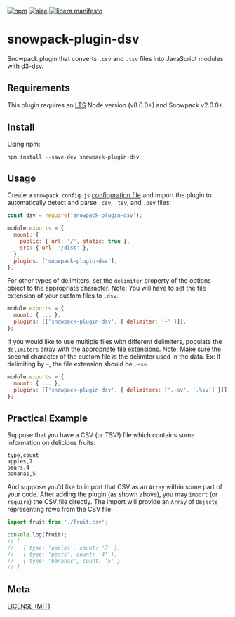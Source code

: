 [npm]: https://img.shields.io/npm/v/snowpack-plugin-dsv
[npm-url]: https://www.npmjs.com/package/snowpack-plugin-dsv
[size]: https://packagephobia.now.sh/badge?p=snowpack-plugin-dsv
[size-url]: https://packagephobia.now.sh/result?p=snowpack-plugin-dsv

[![npm][npm]][npm-url]
[![size][size]][size-url]
[![libera manifesto](https://img.shields.io/badge/libera-manifesto-lightgrey.svg)](https://liberamanifesto.com)

# snowpack-plugin-dsv

Snowpack plugin that converts `.csv` and `.tsv` files into JavaScript modules with [d3-dsv](https://github.com/d3/d3-dsv).

## Requirements

This plugin requires an [LTS](https://github.com/nodejs/Release) Node version (v8.0.0+) and Snowpack v2.0.0+.

## Install

Using npm:

```console
npm install --save-dev snowpack-plugin-dsv
```

## Usage

Create a `snowpack.config.js` [configuration file](https://www.snowpack.dev/reference/configuration) and import the plugin to automatically detect and parse `.csv`, `.tsv`, and `.psv` files:

```js
const dsv = require('snowpack-plugin-dsv');

module.exports = {
  mount: {
    public: { url: '/', static: true },
    src: { url: '/dist' },
  },
  plugins: ['snowpack-plugin-dsv'],
};
```

For other types of delimiters, set the `delimiter` property of the options object to the appropriate character. Note: You will have to set the file extension of your custom files to `.dsv`.

```js
module.exports = {
  mount: { ... },
  plugins: [['snowpack-plugin-dsv', { delimiter: '~' }]],
};
```

If you would like to use multiple files with different delimiters, populate the `delimiters` array with the appropriate file extensions. Note: Make sure the second character of the custom file <i>is</i> the delimiter used in the data. Ex: If delimiting by `~`, the file extension should be `.~sv`.

```js
module.exports = {
  mount: { ... },
  plugins: [['snowpack-plugin-dsv', { delimiters: ['.~sv', '.%sv'] }]],
};
```

## Practical Example

Suppose that you have a CSV (or TSV!) file which contains some information on delicious fruits:

```csv
type,count
apples,7
pears,4
bananas,5
```

And suppose you'd like to import that CSV as an `Array` within some part of your code. After adding the plugin (as shown above), you may `import` (or `require`) the CSV file directly. The import will provide an `Array` of `Objects` representing rows from the CSV file:

```js
import fruit from './fruit.csv';

console.log(fruit);
// [
//   { type: 'apples', count: '7' },
//   { type: 'pears', count: '4' },
//   { type: 'bananas', count: '5' }
// ]
```

## Meta

[LICENSE (MIT)](./LICENSE.md)
